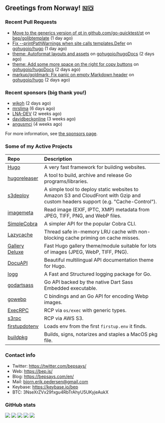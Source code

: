 ## Greetings from Norway! 🇳🇴

### Recent Pull Requests

- [Move to the generics version of qt in github.com/go-quicktest/qt](https://github.com/bep/golibtemplate/pull/5) on [bep/golibtemplate](https://github.com/bep/golibtemplate) (1 day ago)
- [Fix --printPathWarnings when site calls templates.Defer](https://github.com/gohugoio/hugo/pull/13421) on [gohugoio/hugo](https://github.com/gohugoio/hugo) (1 day ago)
- [theme: Autoformat layouts and assets](https://github.com/gohugoio/hugoDocs/pull/2931) on [gohugoio/hugoDocs](https://github.com/gohugoio/hugoDocs) (2 days ago)
- [theme: Add some more space on the right for copy buttons](https://github.com/gohugoio/hugoDocs/pull/2930) on [gohugoio/hugoDocs](https://github.com/gohugoio/hugoDocs) (2 days ago)
- [markup/goldmark: Fix panic on empty Markdown header](https://github.com/gohugoio/hugo/pull/13417) on [gohugoio/hugo](https://github.com/gohugoio/hugo) (2 days ago)

### Recent sponsors (big thank you!)

- [wjkoh](https://github.com/wjkoh) (2 days ago)
- [mrslima](https://github.com/mrslima) (6 days ago)
- [LNA-DEV](https://github.com/LNA-DEV) (2 weeks ago)
- [davidbeckonline](https://github.com/davidbeckonline) (3 weeks ago)
- [angusmci](https://github.com/angusmci) (4 weeks ago)

For more information, see [the sponsors page](https://github.com/sponsors/bep/).

### Some of my Active Projects

| Repo  | Description |
| :---------------------------------------- | :------------------------------------------- |
| [Hugo](https://github.com/gohugoio/hugo)|A very fast framework for building websites. |
| [hugoreleaser](https://github.com/gohugoio/hugoreleaser)| A tool to build, archive and release Go programs/libraries.  |
| [s3deploy](https://github.com/bep/s3deploy)| A simple tool to deploy static websites to Amazon S3 and CloudFront with Gzip and custom headers support (e.g. "Cache-Control").|
| [imagemeta](https://github.com/bep/imagemeta)| Read image (EXIF, IPTC, XMP) metadata from JPEG, TIFF, PNG, and WebP files.|
| [SimpleCobra](https://github.com/bep/simplecobra)|A simpler API for the popular Cobra CLI.|
| [Lazycache](https://github.com/bep/lazycache)| Thread safe in-memory LRU cache with non-blocking cache priming on cache misses.  |
| [Gallery Deluxe](https://github.com/bep/gallerydeluxe)|Fast Hugo gallery theme/module suitable for lots of images (JPEG, WebP, TIFF, PNG).|
| [DocuAPI](https://github.com/bep/docuapi)| Beautiful multilingual API documentation theme for Hugo.  |
| [logg](https://github.com/bep/logg)| A Fast and Structured logging package for Go.  |
| [godartsass](https://github.com/bep/godartsass)| Go API backed by the native Dart Sass Embedded executable. |
| [gowebp](https://github.com/bep/gowebp)|C bindings and an Go API for encoding Webp images. |
| [ExecRPC](https://github.com/bep/execrpc)|RCP via `os/exec` with generic types.  |
| [s3rpc](https://github.com/bep/s3rpc)|RCP via AWS S3.|
| [firstupdotenv](https://github.com/bep/firstupdotenv)|Loads env from the first `firstup.env` it finds. |
| [buildpkg](https://github.com/bep/buildpkg)| Builds, signs, notarizes and staples a MacOS pkg file. |

### Contact info
- Twitter: https://twitter.com/bepsays/
- Web: https://bep.is/
- Blog: https://bepsays.com/en/
- Mail: bjorn.erik.pedersen@gmail.com
- Keybase: https://keybase.io/bep
- BTC: 3NseXrZVx29fxgu4RbTrAhyU5UKyjeAukX


### GitHub stats

![](https://github-profile-summary-cards.vercel.app/api/cards/profile-details?username=bep&theme=github)
![](https://github-profile-summary-cards.vercel.app/api/cards/repos-per-language?username=bep&theme=github)
![](https://github-profile-summary-cards.vercel.app/api/cards/most-commit-language?username=bep&theme=github)
![](https://github-profile-summary-cards.vercel.app/api/cards/stats?username=bep&theme=github)
![](https://github-profile-summary-cards.vercel.app/api/cards/productive-time?username=bep&theme=github)
